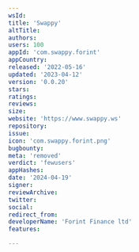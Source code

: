 ```yaml
---
wsId: 
title: 'Swappy'
altTitle: 
authors: 
users: 100
appId: 'com.swappy.forint'
appCountry: 
released: '2022-05-16'
updated: '2023-04-12'
version: '0.0.20'
stars: 
ratings: 
reviews: 
size: 
website: 'https://www.swappy.ws'
repository: 
issue: 
icon: 'com.swappy.forint.png'
bugbounty: 
meta: 'removed'
verdict: 'fewusers'
appHashes: 
date: '2024-04-19'
signer: 
reviewArchive: 
twitter: 
social: 
redirect_from: 
developerName: 'Forint Finance ltd'
features: 

---
```


